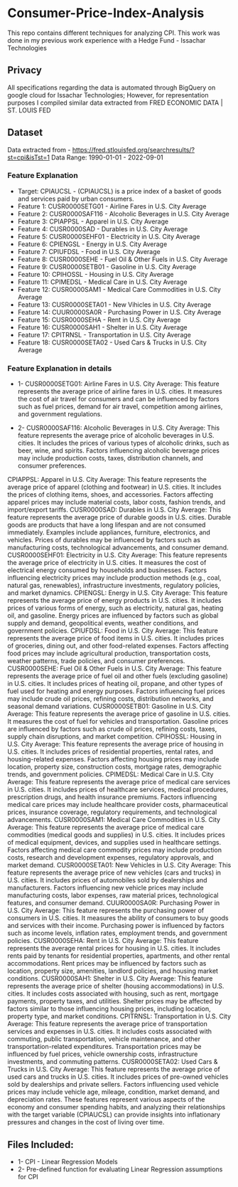 # Consumer-Price-Index-Analysis
This repo contains different techniques for analyzing CPI. This work was done in my previous work experience with a Hedge Fund - Issachar Technologies

## Privacy 
All specifications regarding the data is automated through BigQuery on google cloud for Issachar Technologies; However, for representation purposes I compiled similar data extracted from FRED ECONOMIC DATA | ST. LOUIS FED

## Dataset
Data extracted from - https://fred.stlouisfed.org/searchresults/?st=cpi&isTst=1
Data Range: 1990-01-01 - 2022-09-01

### Feature Explanation 
- Target: CPIAUCSL - (CPIAUCSL) is a price index of a basket of goods and services paid by urban consumers.
- Feature 1: CUSR0000SETG01 - Airline Fares in U.S. City Average
- Feature 2: CUSR0000SAF116 - Alcoholic Beverages in U.S. City Average
- Feature 3: CPIAPPSL - Apparel in U.S. City Average
- Feature 4: CUSR0000SAD - Durables in U.S. City Average 
- Feature 5: CUSR0000SEHF01 - Electricity in U.S. City Average
- Feature 6: CPIENGSL - Energy in U.S. City Average 
- Feature 7: CPIUFDSL - Food in U.S. City Average 
- Feature 8: CUSR0000SEHE - Fuel Oil & Other Fuels in U.S. City Average 
- Feature 9: CUSR0000SETB01 - Gasoline in U.S. City Average 
- Feature 10: CPIHOSSL - Housing in U.S. City Average 
- Feature 11: CPIMEDSL - Medical Care in U.S. City Average 
- Feature 12: CUSR0000SAM1 - Medical Care Commodities in U.S. City Average 
- Feature 13: CUSR0000SETA01 - New Vihicles in U.S. City Average 
- Feature 14: CUUR0000SA0R - Purchasing Power in U.S. City Average 
- Feature 15: CUSR0000SEHA - Rent in U.S. City Average
- Feature 16: CUSR0000SAH1 - Shelter in U.S. City Average
- Feature 17: CPITRNSL - Transportation in U.S. City Average
- Feature 18: CUSR0000SETA02 - Used Cars & Trucks in U.S. City Average

### Feature Explanation in details
* 1- CUSR0000SETG01: Airline Fares in U.S. City Average:
This feature represents the average price of airline fares in U.S. cities. It measures the cost of air travel for consumers and can be influenced by factors such as fuel prices, demand for air travel, competition among airlines, and government regulations.

* 2- CUSR0000SAF116: Alcoholic Beverages in U.S. City Average:
This feature represents the average price of alcoholic beverages in U.S. cities. It includes the prices of various types of alcoholic drinks, such as beer, wine, and spirits. Factors influencing alcoholic beverage prices may include production costs, taxes, distribution channels, and consumer preferences.

CPIAPPSL: Apparel in U.S. City Average:
This feature represents the average price of apparel (clothing and footwear) in U.S. cities. It includes the prices of clothing items, shoes, and accessories. Factors affecting apparel prices may include material costs, labor costs, fashion trends, and import/export tariffs.
CUSR0000SAD: Durables in U.S. City Average:
This feature represents the average price of durable goods in U.S. cities. Durable goods are products that have a long lifespan and are not consumed immediately. Examples include appliances, furniture, electronics, and vehicles. Prices of durables may be influenced by factors such as manufacturing costs, technological advancements, and consumer demand.
CUSR0000SEHF01: Electricity in U.S. City Average:
This feature represents the average price of electricity in U.S. cities. It measures the cost of electrical energy consumed by households and businesses. Factors influencing electricity prices may include production methods (e.g., coal, natural gas, renewables), infrastructure investments, regulatory policies, and market dynamics.
CPIENGSL: Energy in U.S. City Average:
This feature represents the average price of energy products in U.S. cities. It includes prices of various forms of energy, such as electricity, natural gas, heating oil, and gasoline. Energy prices are influenced by factors such as global supply and demand, geopolitical events, weather conditions, and government policies.
CPIUFDSL: Food in U.S. City Average:
This feature represents the average price of food items in U.S. cities. It includes prices of groceries, dining out, and other food-related expenses. Factors affecting food prices may include agricultural production, transportation costs, weather patterns, trade policies, and consumer preferences.
CUSR0000SEHE: Fuel Oil & Other Fuels in U.S. City Average:
This feature represents the average price of fuel oil and other fuels (excluding gasoline) in U.S. cities. It includes prices of heating oil, propane, and other types of fuel used for heating and energy purposes. Factors influencing fuel prices may include crude oil prices, refining costs, distribution networks, and seasonal demand variations.
CUSR0000SETB01: Gasoline in U.S. City Average:
This feature represents the average price of gasoline in U.S. cities. It measures the cost of fuel for vehicles and transportation. Gasoline prices are influenced by factors such as crude oil prices, refining costs, taxes, supply chain disruptions, and market competition.
CPIHOSSL: Housing in U.S. City Average:
This feature represents the average price of housing in U.S. cities. It includes prices of residential properties, rental rates, and housing-related expenses. Factors affecting housing prices may include location, property size, construction costs, mortgage rates, demographic trends, and government policies.
CPIMEDSL: Medical Care in U.S. City Average:
This feature represents the average price of medical care services in U.S. cities. It includes prices of healthcare services, medical procedures, prescription drugs, and health insurance premiums. Factors influencing medical care prices may include healthcare provider costs, pharmaceutical prices, insurance coverage, regulatory requirements, and technological advancements.
CUSR0000SAM1: Medical Care Commodities in U.S. City Average:
This feature represents the average price of medical care commodities (medical goods and supplies) in U.S. cities. It includes prices of medical equipment, devices, and supplies used in healthcare settings. Factors affecting medical care commodity prices may include production costs, research and development expenses, regulatory approvals, and market demand.
CUSR0000SETA01: New Vehicles in U.S. City Average:
This feature represents the average price of new vehicles (cars and trucks) in U.S. cities. It includes prices of automobiles sold by dealerships and manufacturers. Factors influencing new vehicle prices may include manufacturing costs, labor expenses, raw material prices, technological features, and consumer demand.
CUUR0000SA0R: Purchasing Power in U.S. City Average:
This feature represents the purchasing power of consumers in U.S. cities. It measures the ability of consumers to buy goods and services with their income. Purchasing power is influenced by factors such as income levels, inflation rates, employment trends, and government policies.
CUSR0000SEHA: Rent in U.S. City Average:
This feature represents the average rental prices for housing in U.S. cities. It includes rents paid by tenants for residential properties, apartments, and other rental accommodations. Rent prices may be influenced by factors such as location, property size, amenities, landlord policies, and housing market conditions.
CUSR0000SAH1: Shelter in U.S. City Average:
This feature represents the average price of shelter (housing accommodations) in U.S. cities. It includes costs associated with housing, such as rent, mortgage payments, property taxes, and utilities. Shelter prices may be affected by factors similar to those influencing housing prices, including location, property type, and market conditions.
CPITRNSL: Transportation in U.S. City Average:
This feature represents the average price of transportation services and expenses in U.S. cities. It includes costs associated with commuting, public transportation, vehicle maintenance, and other transportation-related expenditures. Transportation prices may be influenced by fuel prices, vehicle ownership costs, infrastructure investments, and commuting patterns.
CUSR0000SETA02: Used Cars & Trucks in U.S. City Average:
This feature represents the average price of used cars and trucks in U.S. cities. It includes prices of pre-owned vehicles sold by dealerships and private sellers. Factors influencing used vehicle prices may include vehicle age, mileage, condition, market demand, and depreciation rates.
These features represent various aspects of the economy and consumer spending habits, and analyzing their relationships with the target variable (CPIAUCSL) can provide insights into inflationary pressures and changes in the cost of living over time.
    
## Files Included:
* 1- CPI - Linear Regression Models
* 2- Pre-defined function for evaluating Linear Regression assumptions for CPI

